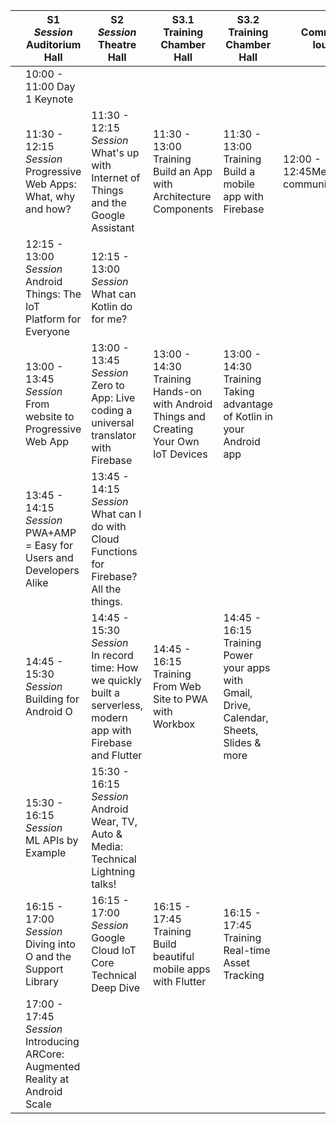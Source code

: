 |   | S1 <br>*Session*<br> Auditorium Hall                                                 | S2 <br>*Session*<br> Theatre Hall                                                                                     | S3.1 <br>Training<br> Chamber Hall                                                          | S3.2 <br>Training<br> Chamber Hall                                                              | Community lounge                         |
|---|----------------------------------------------------------------------------|-------------------------------------------------------------------------------------------------------------|-------------------------------------------------------------------------------------|-----------------------------------------------------------------------------------------|------------------------------------------|
|   | 10:00 - 11:00     Day 1 Keynote                                            |                                                                                                             |                                                                                     |                                                                                         |                                          |
|   | 11:30 - 12:15 <br>*Session*<br> Progressive Web Apps: What, why and how?               | 11:30 - 12:15<br>*Session*<br>What's up with Internet of Things and the Google Assistant                              | 11:30 - 13:00<br>Training<br>Build an App with Architecture Components                      | 11:30 - 13:00<br>Training<br>Build a mobile app with Firebase                                   | 12:00 - 12:45MeetupDACH community meetup |
|   | 12:15 - 13:00 <br>*Session*<br>Android Things: The IoT Platform for Everyone          | 12:15 - 13:00<br>*Session*<br>What can Kotlin do for me?                                                              |                                                                                     |                                                                                         |                                          |
|   | 13:00 - 13:45 <br>*Session*<br>From website to Progressive Web App                    | 13:00 - 13:45<br>*Session*<br>Zero to App: Live coding a universal translator with Firebase                           | 13:00 - 14:30<br>Training<br>Hands-on with Android Things and Creating Your Own IoT Devices | 13:00 - 14:30<br>Training<br>Taking advantage of Kotlin in your Android app                     |                                          |
|   | 13:45 - 14:15 <br>*Session*<br>PWA+AMP = Easy for Users and Developers Alike          | 13:45 - 14:15<br>*Session*<br>What can I do with Cloud Functions for Firebase? All the things.                        |                                                                                     |                                                                                         |                                          |
|   | 14:45 - 15:30 <br>*Session*<br>Building for Android O                                 | 14:45 - 15:30<br>*Session*<br>In record time: How we quickly built a serverless, modern app with Firebase and Flutter | 14:45 - 16:15<br>Training<br>From Web Site to PWA with Workbox                              | 14:45 - 16:15<br>Training<br>Power your apps with Gmail, Drive, Calendar, Sheets, Slides & more |                                          |
|   | 15:30 - 16:15 <br>*Session*<br>ML APIs by Example                                     | 15:30 - 16:15<br>*Session*<br>Android Wear, TV, Auto & Media: Technical Lightning talks!                              |                                                                                     |                                                                                         |                                          |
|   | 16:15 - 17:00<br>*Session*<br>Diving into O and the Support Library                  | 16:15 - 17:00<br>*Session*<br>Google Cloud IoT Core Technical Deep Dive                                               | 16:15 - 17:45<br>Training<br>Build beautiful mobile apps with Flutter                       | 16:15 - 17:45<br>Training<br>Real-time Asset Tracking                                           |                                          |
|   | 17:00 - 17:45<br>*Session*<br>Introducing ARCore: Augmented Reality at Android Scale |                                                                                                             |                                                                                     |                                                                                         |                                          |
